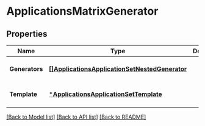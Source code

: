 # ApplicationsMatrixGenerator

## Properties
Name | Type | Description | Notes
------------ | ------------- | ------------- | -------------
**Generators** | [**[]ApplicationsApplicationSetNestedGenerator**](applicationsApplicationSetNestedGenerator.md) |  | [optional] [default to null]
**Template** | [***ApplicationsApplicationSetTemplate**](applicationsApplicationSetTemplate.md) |  | [optional] [default to null]

[[Back to Model list]](../README.md#documentation-for-models) [[Back to API list]](../README.md#documentation-for-api-endpoints) [[Back to README]](../README.md)

